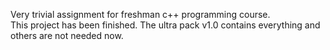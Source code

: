 Very trivial assignment for freshman c++ programming course. <br/>
This project has been finished. The ultra pack v1.0 contains everything and others are not needed now.
